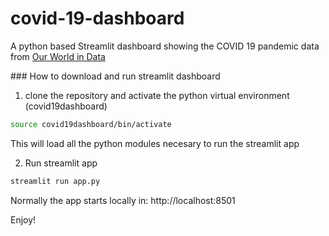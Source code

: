 # covid-19-dashboard

A python based Streamlit dashboard showing the COVID 19 pandemic data from [Our World in Data](https://covid.ourworldindata.org/)

### How to download and run streamlit dashboard

1. clone the repository and activate the python virtual environment (covid19dashboard)

```bash
source covid19dashboard/bin/activate
```

This will load all the python modules necesary to run the streamlit app

2. Run streamlit app

```bash
streamlit run app.py
```

Normally the app starts locally in: http://localhost:8501

Enjoy!